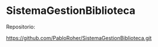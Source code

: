 # SistemaGestionBiblioteca

Repositorio:

https://github.com/PabloRoher/SistemaGestionBiblioteca.git
